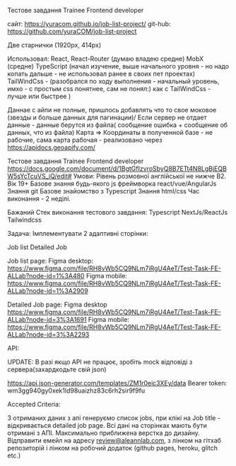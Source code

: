 Тестове завдання Trainee Frontend developer

сайт: https://yuracom.github.io/job-list-project/
git-hub: https://github.com/yuraCOM/job-list-project

Две старнички (1920px, 414px)

Использовал:
React, React-Router (думаю владею средне)
MobX (средне)
TypeScript (начал изучение, выше начального уровня - но надо копать дальше - не использовал ранее в своих пет проектах)
TailWindCss - (разобрался по ходу выполнения - начальный уровень, имхо - с простым css понятнее, сам не понял:) как с TailWindCss - лучше или быстрее )

Даннае с айпи не полные, пришлось добавлять что то свое моковое (звезды и больше данных для пагинации)/
Если сервер не отдает данные - данные берутся из файла( сообщение ошибка + сообщение об данных, что из файла)
Карта => Координаты в полученной базе - не рабочие, сама карта рабочая - реализовано через https://apidocs.geoapify.com/

Тестове завдання Trainee Frontend developer
https://docs.google.com/document/d/1BgtGfIzvroSbyQ8B7ETt4N8LgBjEQBW5sYcTcuVS_iQ/edit#
Умови:
Рівень розмовної англійської не нижче B2.
Вік 19+
Базове знання будь-якого js фреймворка react/vue/AngularJs
Знання git
Базове знайомство з Typescript
Знання html/css
Час виконання - 2 неділі.

Бажаний Стек виконання тестового завдання:
Typescript
NextJs/ReactJs
Tailwindcss

Задача:
Імплементувати 2 адаптивні сторінки:

Job list
Detailed Job

Job list page:
Figma desktop: https://www.figma.com/file/RH8vWb5CQ9NLm7iRgU4AeT/Test-Task-FE-ALLab?node-id=1%3A480
Figma mobile:
https://www.figma.com/file/RH8vWb5CQ9NLm7iRgU4AeT/Test-Task-FE-ALLab?node-id=1%3A2909

Detailed Job page:
Figma desktop
https://www.figma.com/file/RH8vWb5CQ9NLm7iRgU4AeT/Test-Task-FE-ALLab?node-id=3%3A1691
Figma mobile:
https://www.figma.com/file/RH8vWb5CQ9NLm7iRgU4AeT/Test-Task-FE-ALLab?node-id=3%3A2293

API:

UPDATE: В разі якщо API не працює, зробіть mock відповіді з сервера(захардкодьте свій json)

https://api.json-generator.com/templates/ZM1r0eic3XEy/data
Bearer token:
wm3gg940gy0xek1ld98uaizhz83c6rh2sir9f9fu

Accepted Criteria:

З отриманих даних з апі генеруємо список jobs, при клікі на Job title - відкривається detailed job page. Всі дані на сторінках мають бути отримані з АПІ.
Максимально приближена верстка до дизайну.
Відправити емейл на адресу review@aleannlab.com, з лінком на гітхаб репозиторій і лінком на робочий додаток (github pages, heroku, glitch etc.)
